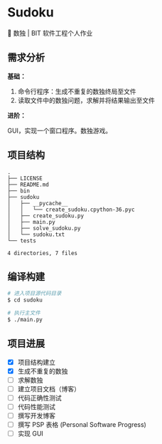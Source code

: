 # Sudoku

🍳 数独 | BIT 软件工程个人作业

## 需求分析

**基础：**

1. 命令行程序：生成不重复的数独终局至文件
2. 读取文件中的数独问题，求解并将结果输出至文件

**进阶：**

GUI，实现一个窗口程序。数独游戏。

## 项目结构

```
.
├── LICENSE
├── README.md
├── bin
├── sudoku
│   ├── __pycache__
│   │   └── create_sudoku.cpython-36.pyc
│   ├── create_sudoku.py
│   ├── main.py
│   ├── solve_sudoku.py
│   └── sudoku.txt
└── tests

4 directories, 7 files

```

## 编译构建

``` bash
# 进入项目源代码目录
$ cd sudoku

# 执行主文件
$ ./main.py
```

## 项目进展

- [x] 项目结构建立
- [x] 生成不重复的数独
- [ ] 求解数独
- [ ] 建立项目文档（博客）
- [ ] 代码正确性测试
- [ ] 代码性能测试
- [ ] 撰写开发博客
- [ ] 撰写 PSP 表格 (Personal Software Progress)
- [ ] 实现 GUI